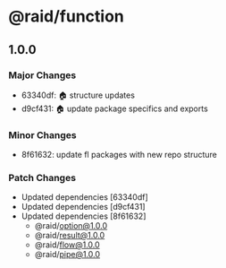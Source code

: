 # @raid/function

## 1.0.0

### Major Changes

- 63340df: :house: structure updates
- d9cf431: :house: update package specifics and exports

### Minor Changes

- 8f61632: update fl packages with new repo structure

### Patch Changes

- Updated dependencies [63340df]
- Updated dependencies [d9cf431]
- Updated dependencies [8f61632]
  - @raid/option@1.0.0
  - @raid/result@1.0.0
  - @raid/flow@1.0.0
  - @raid/pipe@1.0.0
